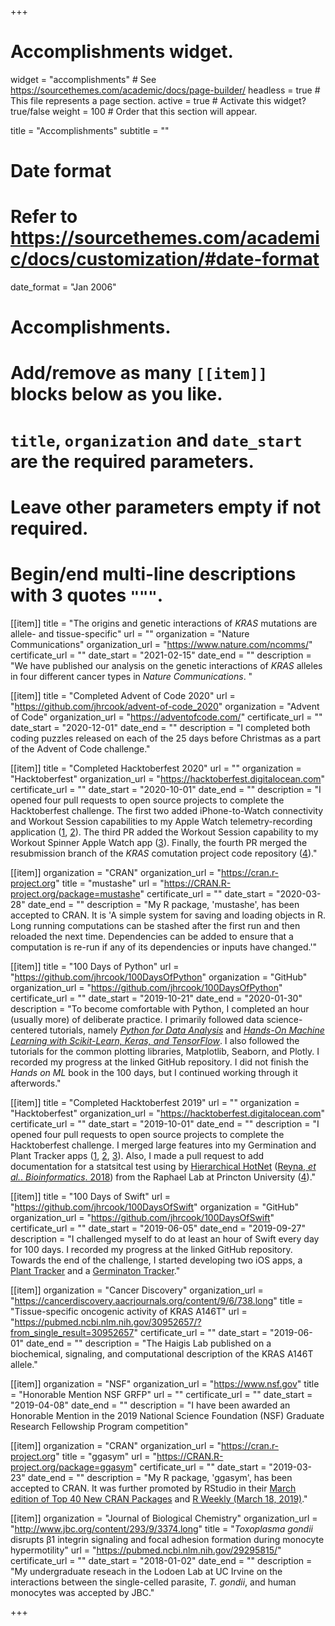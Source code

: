 +++
# Accomplishments widget.
widget = "accomplishments"  # See https://sourcethemes.com/academic/docs/page-builder/
headless = true  # This file represents a page section.
active = true  # Activate this widget? true/false
weight = 100  # Order that this section will appear.

title = "Accomplish&shy;ments"
subtitle = ""

# Date format
#   Refer to https://sourcethemes.com/academic/docs/customization/#date-format
date_format = "Jan 2006"

# Accomplishments.
#   Add/remove as many `[[item]]` blocks below as you like.
#   `title`, `organization` and `date_start` are the required parameters.
#   Leave other parameters empty if not required.
#   Begin/end multi-line descriptions with 3 quotes `"""`.

[[item]]
  title = "The origins and genetic interactions of *KRAS* mutations are allele- and tissue-specific"
  url = ""
  organization = "Nature Communications"
  organization_url = "https://www.nature.com/ncomms/"
  certificate_url = ""
  date_start = "2021-02-15"
  date_end = ""
  description = "We have published our analysis on the genetic interactions of *KRAS* alleles in four different cancer types in *Nature Communications*. "

[[item]]
  title = "Completed Advent of Code 2020"
  url = "https://github.com/jhrcook/advent-of-code_2020"
  organization = "Advent of Code"
  organization_url = "https://adventofcode.com/"
  certificate_url = ""
  date_start = "2020-12-01"
  date_end = ""
  description = "I completed both coding puzzles released on each of the 25 days before Christmas as a part of the Advent of Code challenge."


[[item]]
  title = "Completed Hacktoberfest 2020"
  url = ""
  organization = "Hacktoberfest"
  organization_url = "https://hacktoberfest.digitalocean.com"
  certificate_url = ""
  date_start = "2020-10-01"
  date_end = ""
  description = "I opened four pull requests to open source projects to complete the Hacktoberfest challenge. The first two added iPhone-to-Watch connectivity and Workout Session capabilities to my Apple Watch telemetry-recording application ([1](https://github.com/jhrcook/TelemetryRecorder/pull/1), [2](https://github.com/jhrcook/TelemetryRecorder/pull/3)). The third PR added the Workout Session capability to my Workout Spinner Apple Watch app ([3](https://github.com/jhrcook/Workout-Spinner-watchapp/pull/1)). Finally, the fourth PR merged the resubmission branch of the *KRAS* comutation project code repository ([4](https://github.com/jhrcook/comutation/pull/2))."


[[item]]
  organization = "CRAN"
  organization_url = "https://cran.r-project.org"
  title = "mustashe"
  url = "https://CRAN.R-project.org/package=mustashe"
  certificate_url = ""
  date_start = "2020-03-28"
  date_end = ""
  description = "My R package, 'mustashe', has been accepted to CRAN. It is 'A simple system for saving and loading objects in R. Long running computations can be stashed after the first run and then reloaded the next time. Dependencies can be added to ensure that a computation is re-run if any of its dependencies or inputs have changed.'" 


[[item]]
  title = "100 Days of Python"
  url = "https://github.com/jhrcook/100DaysOfPython"
  organization = "GitHub"
  organization_url = "https://github.com/jhrcook/100DaysOfPython"
  certificate_url = ""
  date_start = "2019-10-21"
  date_end = "2020-01-30"
  description = "To become comfortable with Python, I completed an hour (usually more) of deliberate practice. I primarily followed data science-centered tutorials, namely [*Python for Data Analysis*](http://shop.oreilly.com/product/0636920050896.do) and [*Hands-On Machine Learning with Scikit-Learn, Keras, and TensorFlow*](https://www.oreilly.com/library/view/hands-on-machine-learning/9781492032632/). I also followed the tutorials for the common plotting libraries, Matplotlib, Seaborn, and Plotly. I recorded my progress at the linked GitHub repository. I did not finish the *Hands on ML* book in the 100 days, but I continued working through it afterwords."


[[item]]
  title = "Completed Hacktoberfest 2019"
  url = ""
  organization = "Hacktoberfest"
  organization_url = "https://hacktoberfest.digitalocean.com"
  certificate_url = ""
  date_start = "2019-10-01"
  date_end = ""
  description = "I opened four pull requests to open source projects to complete the Hacktoberfest challenge. I merged large features into my Germination and Plant Tracker apps ([1](https://github.com/jhrcook/Germination-Tracker/commit/e2a11d53a1ff677914538511682c90efb5edb199), [2](https://github.com/jhrcook/PlantTracker/commit/42058c41ba7f9b3b294a9bf87ed9128a04c01c6f), [3](https://github.com/jhrcook/PlantTracker/commit/5977d394048301058325cd9f10f8896e70ea00c4)). Also, I made a pull request to add documentation for a statsitcal test using by [Hierarchical HotNet](https://github.com/raphael-group/hierarchical-hotnet) ([Reyna, *et al.*. *Bioinformatics*. 2018](https://academic.oup.com/bioinformatics/article/34/17/i972/5093236/)) from the Raphael Lab at Princton University ([4](https://github.com/raphael-group/hierarchical-hotnet/pull/5))."


[[item]]
  title = "100 Days of Swift"
  url = "https://github.com/jhrcook/100DaysOfSwift"
  organization = "GitHub"
  organization_url = "https://github.com/jhrcook/100DaysOfSwift"
  certificate_url = ""
  date_start = "2019-06-05"
  date_end = "2019-09-27"
  description = "I challenged myself to do at least an hour of Swift every day for 100 days. I recorded my progress at the linked GitHub repository. Towards the end of the challenge, I started developing two iOS apps, a [Plant Tracker](project/ios-plant-tracker/) and a [Germinaton Tracker](https://github.com/jhrcook/Germination-Tracker)."


[[item]]
  organization = "Cancer Discovery"
  organization_url = "https://cancerdiscovery.aacrjournals.org/content/9/6/738.long"
  title = "Tissue-specific oncogenic activity of KRAS A146T"
  url = "https://pubmed.ncbi.nlm.nih.gov/30952657/?from_single_result=30952657"
  certificate_url = ""
  date_start = "2019-06-01"
  date_end = ""
  description = "The Haigis Lab published on a biochemical, signaling, and computational description of the KRAS A146T allele."


[[item]]
  organization = "NSF"
  organization_url = "https://www.nsf.gov"
  title = "Honorable Mention NSF GRFP"
  url = ""
  certificate_url = ""
  date_start = "2019-04-08"
  date_end = ""
  description = "I have been awarded an Honorable Mention in the 2019 National Science Foundation (NSF) Graduate Research Fellowship Program competition"


[[item]]
  organization = "CRAN"
  organization_url = "https://cran.r-project.org"
  title = "ggasym"
  url = "https://CRAN.R-project.org/package=ggasym"
  certificate_url = ""
  date_start = "2019-03-23"
  date_end = ""
  description = "My R package, 'ggasym', has been accepted to CRAN. It was further promoted by RStudio in their [March edition of Top 40 New CRAN Packages](https://rviews.rstudio.com/2019/04/26/march-2019-top-40-new-cran-packages/) and [R Weekly (March 18, 2019)](https://rweekly.org/2019-11.html#NewPackages)."  


[[item]]
  organization = "Journal of Biological Chemistry"
  organization_url = "http://www.jbc.org/content/293/9/3374.long"
  title = "*Toxoplasma gondii* disrupts β1 integrin signaling and focal adhesion formation during monocyte hypermotility"
  url = "https://pubmed.ncbi.nlm.nih.gov/29295815/"
  certificate_url = ""
  date_start = "2018-01-02"
  date_end = ""
  description = "My undergraduate reseach in the Lodoen Lab at UC Irvine on the interactions between the single-celled parasite, *T. gondii*, and human monocytes was accepted by JBC."

+++
